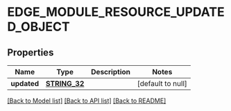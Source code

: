 # EDGE_MODULE_RESOURCE_UPDATED_OBJECT

## Properties
Name | Type | Description | Notes
------------ | ------------- | ------------- | -------------
**updated** | [**STRING_32**](STRING_32.md) |  | [default to null]

[[Back to Model list]](../README.md#documentation-for-models) [[Back to API list]](../README.md#documentation-for-api-endpoints) [[Back to README]](../README.md)


